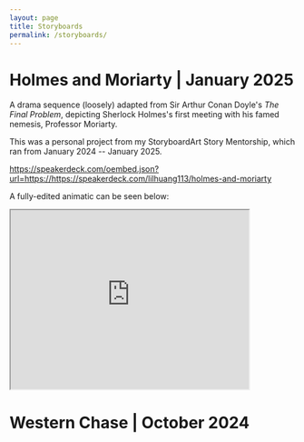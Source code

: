 ```yaml
---
layout: page
title: Storyboards
permalink: /storyboards/
---
```


# Holmes and Moriarty | January 2025

A drama sequence (loosely) adapted from Sir Arthur Conan Doyle's *The Final Problem*, depicting Sherlock Holmes's first meeting with his famed nemesis, Professor Moriarty.

This was a personal project from my StoryboardArt Story Mentorship, which ran from January 2024 -- January 2025.

https://speakerdeck.com/oembed.json?url=https://https://speakerdeck.com/lilhuang113/holmes-and-moriarty

A fully-edited animatic can be seen below:

<iframe width="420" height="315"
src="https://www.youtube.com/watch?v=bhL5Gn70Ngg">
</iframe> 


# Western Chase | October 2024






